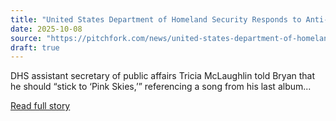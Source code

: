 ```yaml
---
title: "United States Department of Homeland Security Responds to Anti-ICE Lyrics in Zach Bryan Song Snippet"
date: 2025-10-08
source: "https://pitchfork.com/news/united-states-department-of-homeland-security-responds-to-anti-ice-lyrics-in-zach-bryan-song-snippet"
draft: true
---
```


DHS assistant secretary of public affairs Tricia McLaughlin told Bryan that he should “stick to ‘Pink Skies,’” referencing a song from his last album...

[Read full story](https://pitchfork.com/news/united-states-department-of-homeland-security-responds-to-anti-ice-lyrics-in-zach-bryan-song-snippet)
